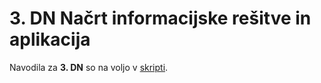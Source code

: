 # 3. DN Načrt informacijske rešitve in aplikacija

Navodila za **3. DN** so na voljo v [skripti](https://teaching.lavbic.net/OIS/2019-2020/DN3.html).
